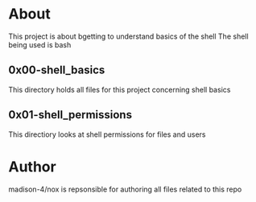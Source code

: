 # About
This project is about bgetting to understand basics of the shell
The shell being used is bash
## 0x00-shell_basics
This directory holds all files for this project concerning shell basics
## 0x01-shell_permissions
This directiory looks at shell permissions for files and users
# Author
madison-4/nox is repsonsible for authoring all files related to this repo